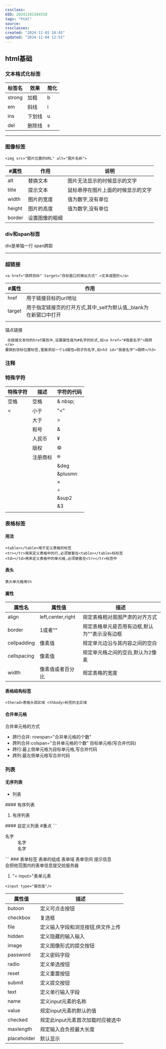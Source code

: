 ```yaml
---
cssclass:
UID: 20241101184558
tags: "html"
source: 
cssclasses: 
created: "2024-11-01 18:45"
updated: "2024-11-04 12:55"
---
```


## html基础
### 文本格式化标签

| 标签名    | 效果  | 简化  |
| ------ | --- | --- |
| strong | 加粗  | b   |
| em     | 斜线  | i   |
| ins    | 下划线 | u   |
| del    | 删除线 | s   |

---
### 图像标签

```
<img src="图片位置的URL" alt="图片名称">
```

| #属性    | 作用      | 说明                |
| ------ | ------- | ----------------- |
| alt    | 替换文本    | 图片无法显示的时候显示的文字    |
| title  | 提示文本    | 鼠标悬停在图片上面的时候显示的文字 |
| width  | 图片的宽度   | 值为数字,没有单位         |
| height | 图片的高度   | 值为数字,没有单位         |
| border | 设置图像的粗细 |                   |

### div和span标签
div是单独一行 span跨距

---
### 超链接

```
<a href="跳转目标" target="目标窗口的弹出方式" >文本或图形</a>
```

| #属性    | 作用                                      |     |
| ------ | --------------------------------------- | --- |
| href   | 用于链接目标的url地址                            |     |
| target | 用于指定链接页的打开方式,其中_self为默认值,_blank为在新窗口中打开 |     |
|        |                                         |     |
锚点链接

```
 在链接文本你的href属性中,设置属性值为#名字的形式,如<a href="#我是名字">跳转</a>
要跳到目标位置标签,里面添加一个id属性=刚才的名字,如<h3 id="我是名字">跳转</h3>
```

### 注释
<!---我是注释--->
### 特殊字符

| 特殊字符 | 描述   | 字符的代码    |
| ---- | ---- | -------- |
| 空格   | 空格   | & nbsp;  |
| <    | 小于   | "&lt;"   |
|      | 大于   | &gt;     |
|      | 和号   | &amp;    |
|      | 人民币  | &yen;    |
|      | 版权   | &copy;   |
|      | 注册商标 | &reg;    |
|      |      | &deg     |
|      |      | &plusmn  |
|      |      | &times;  |
|      |      | &divide; |
|      |      | &sup2    |
|      |      | &3       |
|      |      |          |
### 表格标签
#### 用法

```
<table></table>用于定义表格的标签
<tr></tr>用来定义表格中的行,必须嵌套在<table></table>标标签
<td></td>用来定义表格中的单元格,必须嵌套在<tr></tr>标签中
```

#### 表头

```
表头单元格用th
```

#### 属性

| 属性名         | 属性值               | 描述                       |
| ----------- | ----------------- | ------------------------ |
| align       | left,center,right | 规定表格相对周围严肃的对齐方式          |
| border      | 1或者""             | 规定表格单元是否用有边框,默认为""表示没有边框 |
| cellpadding | 像素值               | 规定单元边沿与其内容之间的空白          |
| cellspacing | 像素值               | 规定单元格之间的空白,默认为2像素        |
| width       | 像素值或者百分比          | 规定表格的宽度                  |
#### 表格结构标签

```
<therad>表格头部区域 <thbody>标签的主区域
```

#### 合并单元格

合并单元格的方式
- 跨行合并: rowspan="合并单元格的个数"
- 跨列合并:colspan="合并单元格的个数"
目标单元格(写合并代码)
- 跨行:最上侧单元格为目标单元格,写合并代码
- 跨列:最左侧单元格写合并代码
### 列表
#### 无序列表
<ul>
<li>列表</li>
</ul>
#### 有序列表
<ol>
<li>有序列表</li>
</ol>
#### 自定义列表 #重点
```
<dl>
	<dt>名字</dt>
	<dd>名字</dd>
	<dd>名字</dd>
</dl>
```
### 表单标签
表单的组成
		表单域 表单空间 提示信息
			<form>会把他范围内的表单信息提交给服务器
			 <form action="url地址" method="提交方式" name="表单域名称 ">
			 </form>

1. "< input>"表单元素

```
<input type="属性值"/>
````  

| 属性值    | 描述                              |
| --------- | --------------------------------- |
| butoon    | 定义可点击按钮                    |
| checkbox  | 复选框                            |
| file      | 定义输入字段和浏览按钮,供文件上传 |
| hidden    | 定义隐藏的输入输入                |
| image     | 定义图像形式的提交按钮            |
| password  | 定义密码字段                      |
| radio     | 定义单选按钮                      |
| reset     | 定义重置按钮                      |
| submit    | 定义提交按钮                      |
| text      | 定义单行输入字段                  |
| name      | 定义input元素的名称               |
| value     | 规定input元素的默认的值                 |
| checked   | 规定此input元素首次加载时应被选中 |
| maxlength | 规定输入自负担最大长度            |
| placeholder          |  默认显示                                 |
